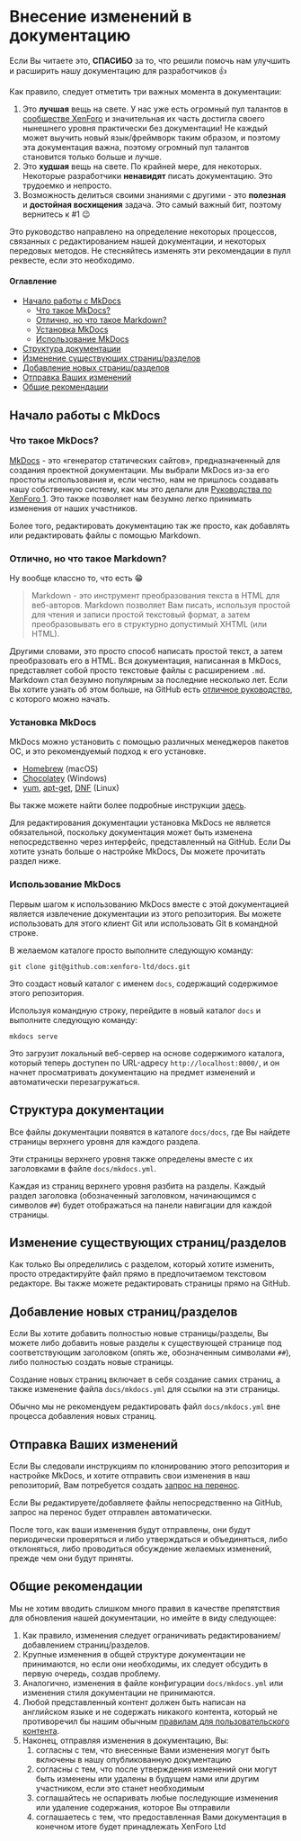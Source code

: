 # Внесение изменений в документацию

Если Вы читаете это, **СПАСИБО** за то, что решили помочь нам улучшить и расширить нашу документацию для разработчиков 👍

Как правило, следует отметить три важных момента в документации:

1. Это **лучшая** вещь на свете. У нас уже есть огромный пул талантов в [сообществе XenForo](https://xenforo.com/community) и значительная их часть достигла своего нынешнего уровня практически без документации! Не каждый может выучить новый язык/фреймворк таким образом, и поэтому эта документация важна, поэтому огромный пул талантов становится только больше и лучше.
2. Это **худшая** вещь на свете. По крайней мере, для некоторых. Некоторые разработчики **ненавидят** писать документацию. Это трудоемко и непросто.
3. Возможность делиться своими знаниями с другими - это **полезная** и **достойная восхищения** задача. Это самый важный бит, поэтому вернитесь к #1 😉

Это руководство направлено на определение некоторых процессов, связанных с редактированием нашей документации, и некоторых передовых методов. Не стесняйтесь изменять эти рекомендации в пулл реквесте, если это необходимо.

#### Оглавление

* [Начало работы с MkDocs](#начало-работы-с-mkdocs)
  * [Что такое MkDocs?](#что-такое-mkdocs)
  * [Отлично, но что такое Markdown?](#отлично-но-что-такое-markdown)
  * [Установка MkDocs](#установка-mkdocs)
  * [Использование MkDocs](#использование-mkdocs)
* [Структура документации](#структура-документации)
* [Изменение существующих страниц/разделов](#изменение-существующих-страниц-разделов)
* [Добавление новых страниц/разделов](#добавление-новых-страниц-разделов)
* [Отправка Ваших изменений](#отправка-ваших-изменений)
* [Общие рекомендации](#общие-рекомендации)

## Начало работы с MkDocs

### Что такое MkDocs?

[MkDocs](http://www.mkdocs.org/) - это «генератор статических сайтов», предназначенный для создания проектной документации. Мы выбрали MkDocs из-за его простоты использования и, если честно, нам не пришлось создавать нашу собственную систему, как мы это делали для [Руководства по XenForo 1](https://xenforo.com/help/manual/). Это также позволяет нам безумно легко принимать изменения от наших участников.

Более того, редактировать документацию так же просто, как добавлять или редактировать файлы с помощью Markdown.

### Отлично, но что такое Markdown?

Ну вообще классно то, что есть 😁

> Markdown - это инструмент преобразования текста в HTML для веб-авторов. Markdown позволяет Вам писать, используя простой для чтения и записи простой текстовый формат, а затем преобразовывать его в структурно допустимый XHTML (или HTML).

Другими словами, это просто способ написать простой текст, а затем преобразовать его в HTML. Вся документация, написанная в MkDocs, представляет собой просто текстовые файлы с расширением `.md`. Markdown стал безумно популярным за последние несколько лет. Если Вы хотите узнать об этом больше, на GitHub есть [отличное руководство](https://guides.github.com/features/mastering-markdown/), с которого можно начать.

### Установка MkDocs

MkDocs можно установить с помощью различных менеджеров пакетов ОС, и это рекомендуемый подход к его установке.

* [Homebrew](http://brew.sh/) (macOS)
* [Chocolatey](https://chocolatey.org/) (Windows)
* [yum](http://yum.baseurl.org/), [apt-get](https://help.ubuntu.com/community/AptGet/Howto), [DNF](http://dnf.readthedocs.io/en/latest/index.html) (Linux)

Вы также можете найти более подробные инструкции [здесь](http://www.mkdocs.org/#installation).

Для редактирования документации установка MkDocs не является обязательной, поскольку документация может быть изменена непосредственно через интерфейс, представленный на GitHub. Если Dы хотите узнать больше о настройке MkDocs, Dы можете прочитать раздел ниже.

### Использование MkDocs

Первым шагом к использованию MkDocs вместе с этой документацией является извлечение документации из этого репозитория. Вы можете использовать для этого клиент Git или использовать Git в командной строке.

В желаемом каталоге просто выполните следующую команду:

```
git clone git@github.com:xenforo-ltd/docs.git
```

Это создаст новый каталог с именем `docs`, содержащий содержимое этого репозитория.

Используя командную строку, перейдите в новый каталог `docs` и выполните следующую команду:

```
mkdocs serve
```

Это загрузит локальный веб-сервер на основе содержимого каталога, который теперь доступен по URL-адресу `http://localhost:8000/`, и он начнет просматривать документацию на предмет изменений и автоматически перезагружаться.

## Структура документации

Все файлы документации появятся в каталоге `docs/docs`, где Вы найдете страницы верхнего уровня для каждого раздела.

Эти страницы верхнего уровня также определены вместе с их заголовками в файле `docs/mkdocs.yml`.

Каждая из страниц верхнего уровня разбита на разделы. Каждый раздел заголовка (обозначенный заголовком, начинающимся с символов `##`) будет отображаться на панели навигации для каждой страницы.

## Изменение существующих страниц/разделов

Как только Вы определились с разделом, который хотите изменить, просто отредактируйте файл прямо в предпочитаемом текстовом редакторе. Вы также можете редактировать страницы прямо на GitHub.

## Добавление новых страниц/разделов

Если Вы хотите добавить полностью новые страницы/разделы, Вы можете либо добавить новые разделы к существующей странице под соответствующим заголовком (опять же, обозначенным символами `##`), либо полностью создать новые страницы.

Создание новых страниц включает в себя создание самих страниц, а также изменение файла `docs/mkdocs.yml` для ссылки на эти страницы.

Обычно мы не рекомендуем редактировать файл `docs/mkdocs.yml` вне процесса добавления новых страниц.

## Отправка Ваших изменений

Если Вы следовали инструкциям по клонированию этого репозитория и настройке MkDocs, и хотите отправить свои изменения в наш репозиторий, Вам потребуется создать [запрос на перенос](https://git-scm.com/docs/git-request-pull).

Если Вы редактируете/добавляете файлы непосредственно на GitHub, запрос на перенос будет отправлен автоматически.

После того, как ваши изменения будут отправлены, они будут периодически проверяться и либо утверждаться и объединяться, либо отклоняться, либо проводиться обсуждение желаемых изменений, прежде чем они будут приняты.

## Общие рекомендации

Мы не хотим вводить слишком много правил в качестве препятствия для обновления нашей документации, но имейте в виду следующее:

1. Как правило, изменения следует ограничивать редактированием/добавлением страниц/разделов.
2. Крупные изменения в общей структуре документации не принимаются, но если они необходимы, их следует обсудить в первую очередь, создав проблему.
3. Аналогично, изменения в файле конфигурации `docs/mkdocs.yml` или изменения стиля документации не принимаются.
4. Любой представленный контент должен быть написан на английском языке и не содержать никакого контента, который не противоречил бы нашим обычным [правилам для пользовательского контента](https://xenforo.com/community/help/terms/).
5. Наконец, отправляя изменения в документацию, Вы:
    1. согласны с тем, что внесенные Вами изменения могут быть включены в нашу опубликованную документацию
    2. согласны с тем, что после утверждения изменений они могут быть изменены или удалены в будущем нами или другим участником, если это станет необходимым
    3. соглашайтесь не оспаривать любые последующие изменения или удаление содержания, которое Вы отправили
    4. соглашаетесь с тем, что предоставленная Вами документация в конечном итоге будет принадлежать XenForo Ltd

